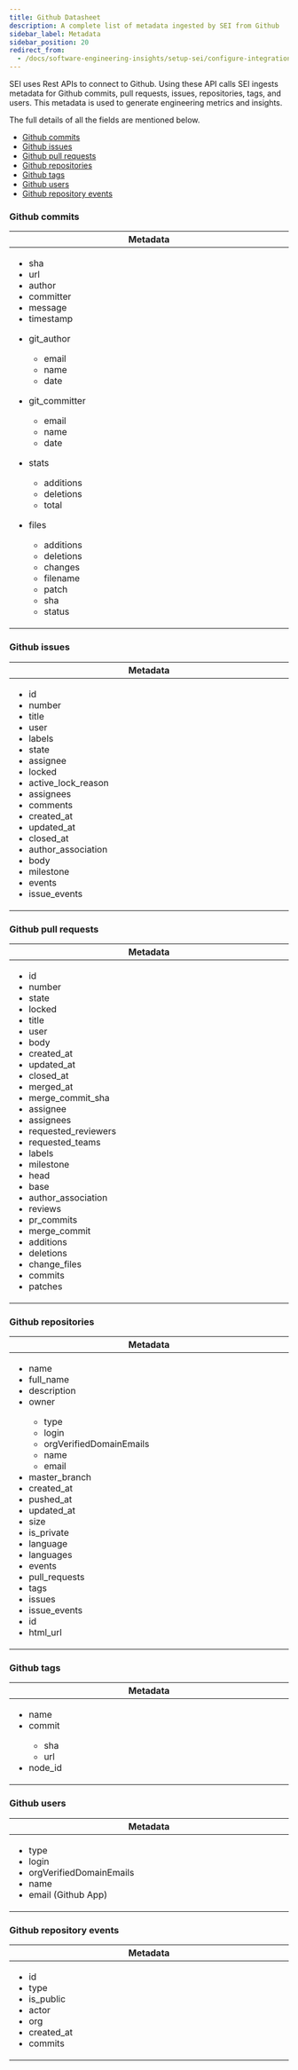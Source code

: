 ```yaml
---
title: Github Datasheet
description: A complete list of metadata ingested by SEI from Github
sidebar_label: Metadata
sidebar_position: 20
redirect_from:
  - /docs/software-engineering-insights/setup-sei/configure-integrations/github/sei-github-datasheet
---
```

SEI uses Rest APIs to connect to Github. Using these API calls SEI ingests metadata
for Github commits, pull requests, issues, repositories, tags, and users. This metadata
is used to generate engineering metrics and insights.

The full details of all the fields are mentioned below.

- [Github commits](#github-commits)
- [Github issues](#github-issues)
- [Github pull requests](#github-pull-requests)
- [Github repositories](#github-repositories)
- [Github tags](#github-tags)
- [Github users](#github-users)
- [Github repository events](#github-repository-events)

### Github commits

<table>
  <thead>
    <tr>
      <th width="1000px">Metadata</th>
    </tr>
  </thead>
  <tbody>
    <tr width="1000px">
      <td>
        <ul>
          <li>sha</li>
          <li>url</li>
          <li>author</li>
          <li>committer</li>
          <li>message</li>
          <li>timestamp</li>
        </ul>
        <ul>
          <li>git_author</li>
            <ul>
              <li>email</li>
              <li>name</li>
              <li>date</li>
            </ul>
        </ul>
        <ul>
          <li>git_committer</li>
            <ul>
              <li>email</li>
              <li>name</li>
              <li>date</li>
            </ul>
        </ul>
        <ul>
          <li>stats</li>
            <ul>
              <li>additions</li>
              <li>deletions</li>
              <li>total</li>
            </ul>
        </ul>
        <ul>
          <li>files</li>
            <ul>
              <li>additions</li>
              <li>deletions</li>
              <li>changes</li>
              <li>filename</li>
              <li>patch</li>
              <li>sha</li>
              <li>status</li>
            </ul>
        </ul>
      </td>
    </tr>
  </tbody>
</table>

### Github issues

<table>
  <thead>
    <tr>
      <th width="1000px">Metadata</th>
    </tr>
  </thead>
  <tbody>
    <tr width="1000px">
      <td>
        <ul>
          <li>id</li>
          <li>number</li>
          <li>title</li>
          <li>user</li>
          <li>labels</li>
          <li>state</li>
          <li>assignee</li>
          <li>locked</li>
          <li>active_lock_reason</li>
          <li>assignees</li>
          <li>comments</li>
          <li>created_at</li>
          <li>updated_at</li>
          <li>closed_at</li>
          <li>author_association</li>
          <li>body</li>
          <li>milestone</li>
          <li>events</li>
          <li>issue_events</li>
        </ul>
      </td>
    </tr>
  </tbody>
</table>

### Github pull requests

<table>
  <thead>
    <tr>
      <th width="1000px">Metadata</th>
    </tr>
  </thead>
  <tbody>
    <tr width="1000px">
      <td>
        <ul>
          <li>id</li>
          <li>number</li>
          <li>state</li>
          <li>locked</li>
          <li>title</li>
          <li>user</li>
          <li>body</li>
          <li>created_at</li>
          <li>updated_at</li>
          <li>closed_at</li>
          <li>merged_at</li>
          <li>merge_commit_sha</li>
          <li>assignee</li>
          <li>assignees</li>
          <li>requested_reviewers</li>
          <li>requested_teams</li>
          <li>labels</li>
          <li>milestone</li>
          <li>head</li>
          <li>base</li>
          <li>author_association</li>
          <li>reviews</li>
          <li>pr_commits</li>
          <li>merge_commit</li>
          <li>additions</li>
          <li>deletions</li>
          <li>change_files</li>
          <li>commits</li>
          <li>patches</li>
        </ul>
      </td>
    </tr>
  </tbody>
</table>

### Github repositories

<table>
  <thead>
    <tr>
      <th width="1000px">Metadata</th>
    </tr>
  </thead>
  <tbody>
    <tr width="1000px">
      <td>
        <ul>
          <li>name</li>
          <li>full_name</li>
          <li>description</li>
          <li>owner</li>
            <ul>
              <li>type</li>
              <li>login</li>
              <li>orgVerifiedDomainEmails</li>
              <li>name</li>
              <li>email</li>
            </ul>
          <li>master_branch</li>
          <li>created_at</li>
          <li>pushed_at</li>
          <li>updated_at</li>
          <li>size</li>
          <li>is_private</li>
          <li>language</li>
          <li>languages</li>
          <li>events</li>
          <li>pull_requests</li>
          <li>tags</li>
          <li>issues</li>
          <li>issue_events</li>
          <li>id</li>
          <li>html_url</li>
        </ul>
      </td>
    </tr>
  </tbody>
</table>

### Github tags

<table>
  <thead>
    <tr>
      <th width="1000px">Metadata</th>
    </tr>
  </thead>
  <tbody>
    <tr width="1000px">
      <td>
        <ul>
          <li>name</li>
          <li>commit</li>
            <ul>
              <li>sha</li>
              <li>url</li>
            </ul>
          <li>node_id</li>
        </ul>
      </td>
    </tr>
  </tbody>
</table>

### Github users

<table>
  <thead>
    <tr>
      <th width="1000px">Metadata</th>
    </tr>
  </thead>
  <tbody>
    <tr width="1000px">
      <td>
        <ul>
          <li>type</li>
          <li>login</li>
          <li>orgVerifiedDomainEmails</li>
          <li>name</li>
          <li>email (Github App)</li>
        </ul>
      </td>
    </tr>
  </tbody>
</table>

### Github repository events

<table>
  <thead>
    <tr>
      <th width="1000px">Metadata</th>
    </tr>
  </thead>
  <tbody>
    <tr width="1000px">
      <td>
        <ul>
          <li>id</li>
          <li>type</li>
          <li>is_public</li>
          <li>actor</li>
          <li>org</li>
          <li>created_at</li>
          <li>commits</li>
        </ul>
      </td>
    </tr>
  </tbody>
</table>